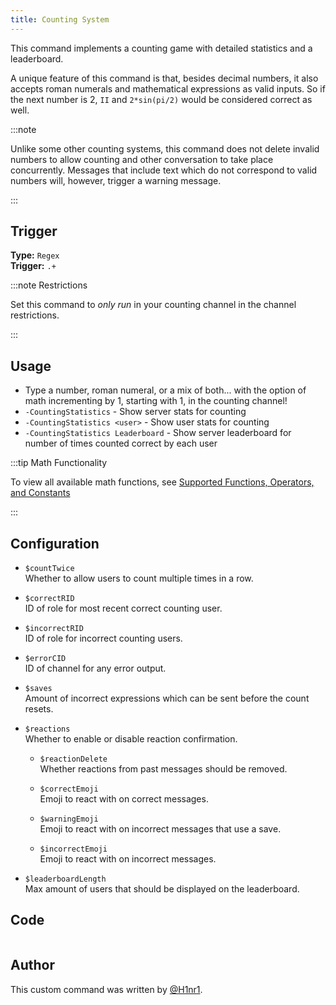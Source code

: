 ```yaml
---
title: Counting System
---
```


This command implements a counting game with detailed statistics and a leaderboard.

A unique feature of this command is that, besides decimal numbers, it also accepts roman numerals and mathematical expressions as valid inputs. So if the next number is 2, `II` and `2*sin(pi/2)` would be considered correct as well.

:::note

Unlike some other counting systems, this command does not delete invalid numbers to allow counting and other conversation to take place concurrently. Messages that include text which do not correspond to valid numbers will, however, trigger a warning message.

:::

## Trigger

**Type:** `Regex`<br />
**Trigger:** `.+`

:::note Restrictions

Set this command to _only run_ in your counting channel in the channel restrictions.

:::

## Usage

- Type a number, roman numeral, or a mix of both... with the option of math incrementing by 1, starting with 1, in the counting channel!
- `-CountingStatistics` - Show server stats for counting
- `-CountingStatistics <user>` - Show user stats for counting
- `-CountingStatistics Leaderboard` - Show server leaderboard for number of times counted correct by each user

:::tip Math Functionality

To view all available math functions, see [Supported Functions, Operators, and Constants](https://github.com/ei14/calc#supported-functions-operators-and-constants)

:::

## Configuration

- `$countTwice`<br />
  Whether to allow users to count multiple times in a row.

- `$correctRID`<br />
  ID of role for most recent correct counting user.

- `$incorrectRID`<br />
  ID of role for incorrect counting users.

- `$errorCID`<br />
  ID of channel for any error output.

- `$saves`<br />
  Amount of incorrect expressions which can be sent before the count resets.

- `$reactions`<br />
  Whether to enable or disable reaction confirmation.

  - `$reactionDelete`<br />
    Whether reactions from past messages should be removed.

  - `$correctEmoji`<br />
    Emoji to react with on correct messages.

  - `$warningEmoji`<br />
    Emoji to react with on incorrect messages that use a save.

  - `$incorrectEmoji`<br />
    Emoji to react with on incorrect messages.

- `$leaderboardLength`<br />
  Max amount of users that should be displayed on the leaderboard.

## Code

```gotmpl file=../../../src/fun/counting_v2.go.tmpl

```

## Author

This custom command was written by [@H1nr1](https://github.com/H1nr1).
